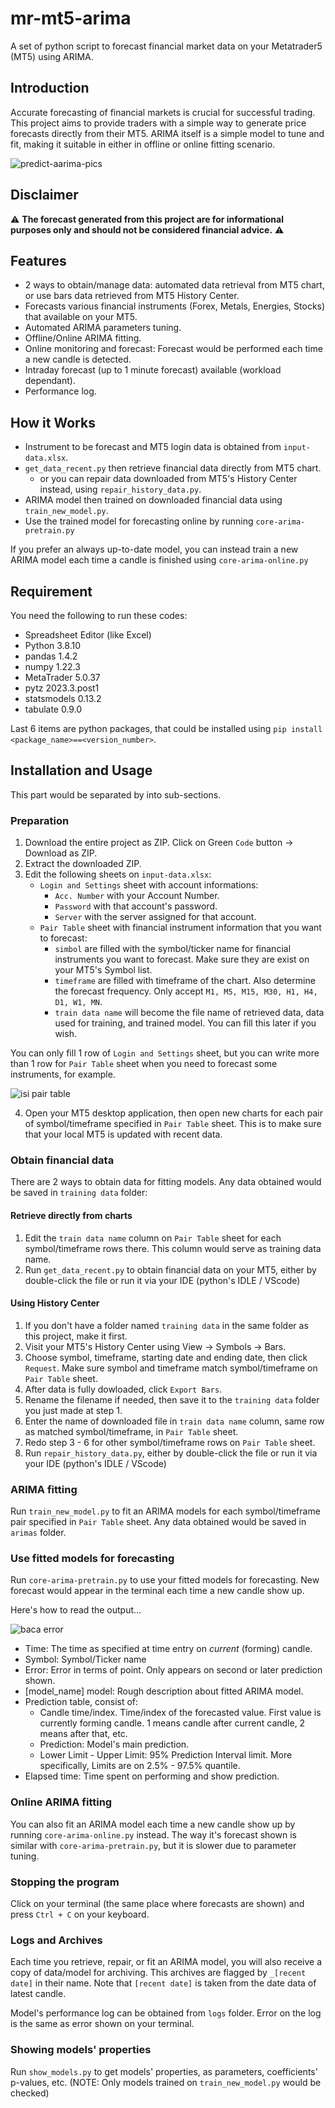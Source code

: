 # mr-mt5-arima
A set of python script to forecast financial market data on your Metatrader5 (MT5) using ARIMA.

## Introduction
Accurate forecasting of financial markets is crucial for successful trading. This project aims to provide traders with a simple way to generate price forecasts directly from their MT5. ARIMA itself is a simple model to tune and fit, making it suitable in either in offline or online fitting scenario.

![predict-aarima-pics](https://github.com/user-attachments/assets/b3198cc3-5ce8-4f30-a62a-bd7c4e89fcc1)

## __Disclaimer__
⚠️
__The forecast generated from this project are for informational purposes only and should not be considered financial advice.__
⚠️

## Features
* 2 ways to obtain/manage data: automated data retrieval from MT5 chart, or use bars data retrieved from MT5 History Center.
* Forecasts various financial instruments (Forex, Metals, Energies, Stocks) that available on your MT5.
* Automated ARIMA parameters tuning.
* Offline/Online ARIMA fitting.
* Online monitoring and forecast: Forecast would be performed each time a new candle is detected.
* Intraday forecast (up to 1 minute forecast) available (workload dependant).
* Performance log.

## How it Works
* Instrument to be forecast and MT5 login data is obtained from `input-data.xlsx`.
* `get_data_recent.py` then retrieve financial data directly from MT5 chart.
  * or you can repair data downloaded from MT5's History Center instead, using `repair_history_data.py`.
* ARIMA model then trained on downloaded financial data using `train_new_model.py`.
* Use the trained model for forecasting online by running `core-arima-pretrain.py`

If you prefer an always up-to-date model, you can instead train a new ARIMA model each time a candle is finished using `core-arima-online.py`

## Requirement
You need the following to run these codes:
* Spreadsheet Editor (like Excel)
* Python 3.8.10
* pandas 1.4.2
* numpy 1.22.3
* MetaTrader 5.0.37
* pytz 2023.3.post1
* statsmodels 0.13.2
* tabulate 0.9.0

Last 6 items are python packages, that could be installed using `pip install <package_name>==<version_number>`.

## Installation and Usage
This part would be separated by into sub-sections.

### Preparation
1. Download the entire project as ZIP. Click on Green `Code` button -> Download as ZIP.
2. Extract the downloaded ZIP.
3. Edit the following sheets on `input-data.xlsx`:
   * `Login and Settings` sheet with account informations:
     * `Acc. Number` with your Account Number.
     * `Password` with that account's password.
     * `Server` with the server assigned for that account.
   * `Pair Table` sheet with financial instrument information that you want to forecast:
     * `simbol` are filled with the symbol/ticker name for financial instruments you want to forecast. Make sure they are exist on your MT5's Symbol list.
     * `timeframe` are filled with timeframe of the chart. Also determine the forecast frequency. Only accept `M1, M5, M15, M30, H1, H4, D1, W1, MN`.
     * `train data name` will become the file name of retrieved data, data used for training, and trained model. You can fill this later if you wish.

You can only fill 1 row of `Login and Settings` sheet, but you can write more than 1 row for `Pair Table` sheet when you need to forecast some instruments, for example.

![isi pair table](https://github.com/user-attachments/assets/b6fb5e54-5ebe-4827-9017-c4131ffe4cf9)

4. Open your MT5 desktop application, then open new charts for each pair of symbol/timeframe specified in `Pair Table` sheet. This is to make sure that your local MT5 is updated with recent data.

### Obtain financial data
There are 2 ways to obtain data for fitting models. Any data obtained would be saved in `training data` folder:

#### Retrieve directly from charts
1. Edit the `train data name` column on `Pair Table` sheet for each symbol/timeframe rows there. This column would serve as training data name.
2. Run `get_data_recent.py` to obtain financial data on your MT5, either by double-click the file or run it via your IDE (python's IDLE / VScode)

#### Using History Center
1. If you don't have a folder named `training data` in the same folder as this project, make it first.
2. Visit your MT5's History Center using View -> Symbols -> Bars.
3. Choose symbol, timeframe, starting date and ending date, then click `Request`. Make sure symbol and timeframe match symbol/timeframe on `Pair Table` sheet.
4. After data is fully dowloaded, click `Export Bars`.
5. Rename the filename if needed, then save it to the `training data` folder you just made at step 1.
6. Enter the name of downloaded file in `train data name` column, same row as matched symbol/timeframe, in `Pair Table` sheet.
7. Redo step 3 - 6 for other symbol/timeframe rows on `Pair Table` sheet.
8. Run `repair_history_data.py`, either by double-click the file or run it via your IDE (python's IDLE / VScode)

### ARIMA fitting
Run `train_new_model.py` to fit an ARIMA models for each symbol/timeframe pair specified in `Pair Table` sheet. Any data obtained would be saved in `arimas` folder.

### Use fitted models for forecasting
Run `core-arima-pretrain.py` to use your fitted models for forecasting. New forecast would appear in the terminal each time a new candle show up.

Here's how to read the output...

![baca error](https://github.com/user-attachments/assets/35475fa4-99c4-4b6c-aa9b-31861619e4a9)

* Time: The time as specified at time entry on _current_ (forming) candle.
* Symbol: Symbol/Ticker name
* Error: Error in terms of point. Only appears on second or later prediction shown.
* [model_name] model: Rough description about fitted ARIMA model.
* Prediction table, consist of:
  * Candle time/index. Time/index of the forecasted value. First value is currently forming candle. 1 means candle after current candle, 2 means after that, etc.
  * Prediction: Model's main prediction.
  * Lower Limit - Upper Limit: 95% Prediction Interval limit. More specifically, Limits are on 2.5% - 97.5% quantile.
* Elapsed time: Time spent on performing and show prediction.


### Online ARIMA fitting
You can also fit an ARIMA model each time a new candle show up by running `core-arima-online.py` instead. The way it's forecast shown is similar with `core-arima-pretrain.py`, but it is slower due to parameter tuning.

### Stopping the program
Click on your terminal (the same place where forecasts are shown) and press `Ctrl + C` on your keyboard.

### Logs and Archives ###
Each time you retrieve, repair, or fit an ARIMA model, you will also receive a copy of data/model for archiving. This archives are flagged by `_[recent date]` in their name. Note that `[recent date]` is taken from the date data of latest candle.

Model's performance log can be obtained from `logs` folder. Error on the log is the same as error shown on your terminal.

### Showing models' properties ###
Run `show_models.py` to get models' properties, as parameters, coefficients' p-values, etc. (NOTE: Only models trained on `train_new_model.py` would be checked)


